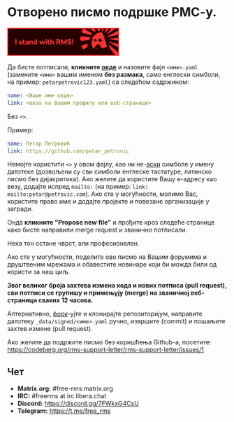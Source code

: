 # Отворено писмо подршке РМС-у.
 [![Додајте овај беџ у Ваш репозиторијум!](assets/badge-64-w-border.png)](https://github.com/rms-support-letter/rms-support-letter.github.io/new/master/_data/signed)

Да бисте потписали, **кликните [овде](https://github.com/rms-support-letter/rms-support-letter.github.io/new/master/_data/signed)** и назовите фајл `<име>.yaml` (замените `<име>` вашим именом **без размака**, само енглески симболи, на пример: `petarpetrovic123.yaml`) са следећом садржином:

```yaml
name: <Ваше име овде>
link: <веза ка Вашем профилу или веб-страници>
```

Без `<>`.

Пример:
```yaml
name: Петар Петровић
link: https://github.com/petar_petrovic
```

Немојте користити `<>` у овом фајлу, као ни не-[аски](https://sr.wikipedia.org/sr-ec/ASCII) симболе у имену датотеке (дозвољени су сви симболи енглеске тастатуре, латинско писмо без дијакритика).
Ако желите да користите Вашу е-адресу као везу, додајте испред `mailto:` (на пример: `link: mailto:petar@petrovic.com`).
Ако сте у могућности, молимо Вас, користите право име и додајте пројекте и повезане организације у загради.

Онда **кликните "Propose new file"** и прођите кроз следеће странице како бисте направили merge request и званично потписали.

Нека тон остане чврст, али професионалан.

Ако сте у могућности, поделите ово писмо на Вашим форумима и друштвеним мрежама и обавестите новинаре који би можда били од користи за наш циљ.

**Звог великог броја захтева измена кода и нових потписа (pull request), сви потписи се групишу и примењују (merge) на званичној веб-страници сваких 12 часова.**

Алтернативно, [форк](https://sr.wikipedia.org/wiki/%D0%A4%D0%BE%D1%80%D0%BA_(%D1%80%D0%B0%D0%B7%D0%B2%D0%BE%D1%98_%D1%81%D0%BE%D1%84%D1%82%D0%B2%D0%B5%D1%80%D0%B0))-ујте и клонирајте репозиторијум, направите датотеку `_data/signed/<име>.yaml` ручно, извршите (commit) и пошаљите захтев измене (pull request).

Ако желите да подржите писмо без коришћења Github-а, посетите: https://codeberg.org/rms-support-letter/rms-support-letter/issues/1

## Чет

- **Matrix.org:** #free-rms:matrix.org
- **IRC:** #freerms at irc.libera.chat
- **Discord:** https://discord.gg/7FWkxG4CsU
- **Telegram:** https://t.me/free_rms

